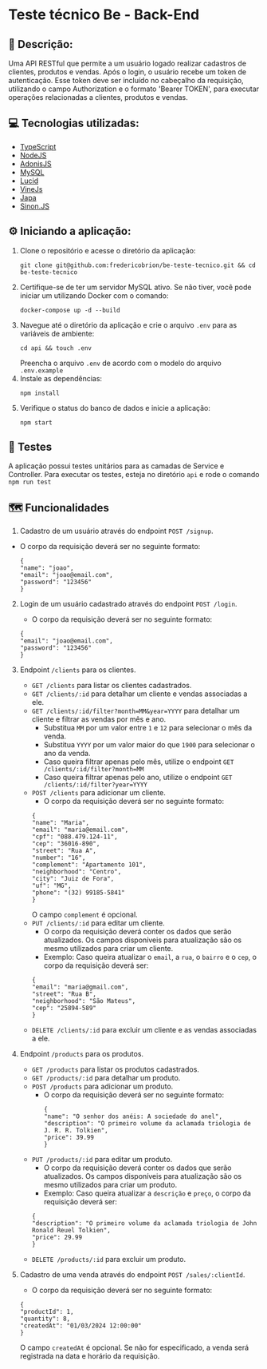 # Teste técnico Be - Back-End

## 📝 Descrição:
Uma API RESTful que permite a um usuário logado realizar cadastros de clientes, produtos e vendas. Após o login, o usuário recebe um token de autenticação. Esse token deve ser incluído no cabeçalho da requisição, utilizando o campo Authorization e o formato 'Bearer TOKEN', para executar operações relacionadas a clientes, produtos e vendas.

## 💻 Tecnologias utilizadas:
- <a href="https://www.typescriptlang.org/" target="_blank">TypeScript</a>
- <a href="https://nodejs.org/en" target="_blank">NodeJS</a>
- <a href="https://adonisjs.com/" target="_blank">AdonisJS</a>
- <a href="https://www.mysql.com/">MySQL</a>
- <a href="https://lucid.adonisjs.com/docs/introduction" target="_blank">Lucid</a>
- <a href="https://vinejs.dev/docs/introduction" target="_blank">VineJs</a>
- <a href="https://japa.dev/docs/introduction" target="_blank">Japa</a>
- <a href="https://sinonjs.org/" target="_blank">Sinon.JS</a>

## ⚙️ Iniciando a aplicação:
1. Clone o repositório e acesse o diretório da aplicação:
   ```
   git clone git@github.com:fredericobrion/be-teste-tecnico.git && cd be-teste-tecnico
   ```
2. Certifique-se de ter um servidor MySQL ativo. Se não tiver, você pode iniciar um utilizando Docker com o comando:
   ```
   docker-compose up -d --build
   ```
3. Navegue até o diretório da aplicação e crie o arquivo ```.env``` para as variáveis de ambiente:
   ```
   cd api && touch .env
   ```
   Preencha o arquivo ```.env``` de acordo com o modelo do arquivo ```.env.example```
4. Instale as dependências:
   ```
   npm install
   ```
5. Verifique o status do banco de dados e inicie a aplicação:
   ```
   npm start
   ```

## 🧪 Testes
A aplicação possui testes unitários para as camadas de Service e Controller. Para executar os testes, esteja no diretório ```api``` e rode o comando ```npm run test```

## 🗺️ Funcionalidades
1. Cadastro de um usuário através do endpoint ```POST /signup```.
  - O corpo da requisição deverá ser no seguinte formato:
    ```
    {
    "name": "joao",
    "email": "joao@email.com",
    "password": "123456"
    }
    ```
    
2. Login de um usuário cadastrado através do endpoint ```POST /login```.
   - O corpo da requisição deverá ser no seguinte formato:
   ```
   {
   "email": "joao@email.com",
   "password": "123456"
   }
   ```

3. Endpoint ```/clients``` para os clientes.
   - ```GET /clients``` para listar os clientes cadastrados.
   - ```GET /clients/:id``` para detalhar um cliente e vendas associadas a ele.
   - ```GET /clients/:id/filter?month=MM&year=YYYY``` para detalhar um cliente e filtrar as vendas por mês e ano.
     - Substitua ```MM``` por um valor entre ```1``` e ```12``` para selecionar o mês da venda.
     - Substitua ```YYYY``` por um valor maior do que ```1900``` para selecionar o ano da venda.
     - Caso queira filtrar apenas pelo mês, utilize o endpoint ```GET /clients/:id/filter?month=MM```
     - Caso queira filtrar apenas pelo ano, utilize o endpoint ```GET /clients/:id/filter?year=YYYY```
   - ```POST /clients``` para adicionar um cliente.
     - O corpo da requisição deverá ser no seguinte formato:
      ```
      {
      "name": "Maria",
      "email": "maria@email.com",
      "cpf": "088.479.124-11",
      "cep": "36016-890",
      "street": "Rua A",
      "number": "16",
      "complement": "Apartamento 101",
      "neighborhood": "Centro",
      "city": "Juiz de Fora",
      "uf": "MG",
      "phone": "(32) 99185-5841"
      }
      ```
      O campo ```complement``` é opcional.
   - ```PUT /clients/:id``` para editar um cliente.
     - O corpo da requisição deverá conter os dados que serão atualizados. Os campos disponíveis para atualização são os mesmo utilizados para criar um cliente.
     - Exemplo: Caso queira atualizar o ```email```, a ```rua```, o ```bairro``` e o ```cep```, o corpo da requisição deverá ser:
      ```
      {
      "email": "maria@gmail.com",
      "street": "Rua B",
      "neighborhood": "São Mateus",
      "cep": "25894-589"
      }
      ```
   - ```DELETE /clients/:id``` para excluir um cliente e as vendas associadas a ele.
  
4. Endpoint ```/products``` para os produtos.
   - ```GET /products``` para listar os produtos cadastrados.
   - ```GET /products/:id``` para detalhar um produto.
   - ```POST /products``` para adicionar um produto.
     - O corpo da requisição deverá ser no seguinte formato:
       ```
       {
       "name": "O senhor dos anéis: A sociedade do anel",
       "description": "O primeiro volume da aclamada triologia de J. R. R. Tolkien",
       "price": 39.99
       }
       ```
   - ```PUT /products/:id``` para editar um produto.
     - O corpo da requisição deverá conter os dados que serão atualizados. Os campos disponíveis para atualização são os mesmo utilizados para criar um produto.
     - Exemplo: Caso queira atualizar a ```descrição``` e ```preço```, o corpo da requisição deverá ser:
     ```
     {
     "description": "O primeiro volume da aclamada triologia de John Ronald Reuel Tolkien",
     "price": 29.99
     }
     ```
   - ```DELETE /products/:id``` para excluir um produto.
     
5. Cadastro de uma venda através do endpoint ```POST /sales/:clientId```.
   - O corpo da requisição deverá ser no seguinte formato:
   ```
   {
   "productId": 1,
   "quantity": 8,
   "createdAt": "01/03/2024 12:00:00"
   }
   ```
   O campo ```createdAt``` é opcional. Se não for especificado, a venda será registrada na data e horário da requisição.
       
